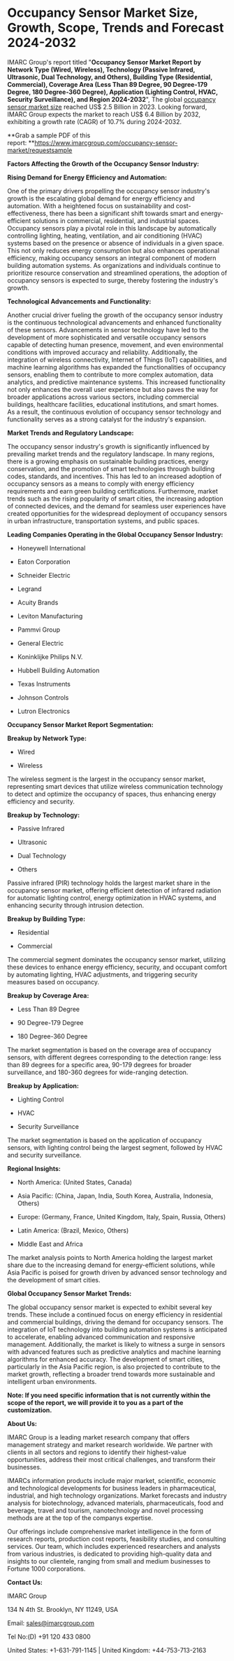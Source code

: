 # **Occupancy Sensor Market Size, Growth, Scope, Trends and Forecast 2024-2032**

IMARC Group\'s report titled \"**Occupancy Sensor Market Report by
Network Type (Wired, Wireless), Technology (Passive Infrared,
Ultrasonic, Dual Technology, and Others), Building Type (Residential,
Commercial), Coverage Area (Less Than 89 Degree, 90 Degree-179 Degree,
180 Degree-360 Degree), Application (Lighting Control, HVAC, Security
Surveillance), and Region 2024-2032​**\", The global [occupancy sensor
market size](https://www.imarcgroup.com/occupancy-sensor-market) reached
US\$ 2.5 Billion in 2023. Looking forward, IMARC Group expects the
market to reach US\$ 6.4 Billion by 2032, exhibiting a growth rate
(CAGR) of 10.7% during 2024-2032.

**Grab a sample PDF of this
report: **<https://www.imarcgroup.com/occupancy-sensor-market/requestsample>

**Factors Affecting the Growth of the Occupancy Sensor Industry:**

**Rising Demand for Energy Efficiency and Automation:**

One of the primary drivers propelling the occupancy sensor industry\'s
growth is the escalating global demand for energy efficiency and
automation. With a heightened focus on sustainability and
cost-effectiveness, there has been a significant shift towards smart and
energy-efficient solutions in commercial, residential, and industrial
spaces. Occupancy sensors play a pivotal role in this landscape by
automatically controlling lighting, heating, ventilation, and air
conditioning (HVAC) systems based on the presence or absence of
individuals in a given space. This not only reduces energy consumption
but also enhances operational efficiency, making occupancy sensors an
integral component of modern building automation systems. As
organizations and individuals continue to prioritize resource
conservation and streamlined operations, the adoption of occupancy
sensors is expected to surge, thereby fostering the industry\'s growth.

**Technological Advancements and Functionality:**

Another crucial driver fueling the growth of the occupancy sensor
industry is the continuous technological advancements and enhanced
functionality of these sensors. Advancements in sensor technology have
led to the development of more sophisticated and versatile occupancy
sensors capable of detecting human presence, movement, and even
environmental conditions with improved accuracy and reliability.
Additionally, the integration of wireless connectivity, Internet of
Things (IoT) capabilities, and machine learning algorithms has expanded
the functionalities of occupancy sensors, enabling them to contribute to
more complex automation, data analytics, and predictive maintenance
systems. This increased functionality not only enhances the overall user
experience but also paves the way for broader applications across
various sectors, including commercial buildings, healthcare facilities,
educational institutions, and smart homes. As a result, the continuous
evolution of occupancy sensor technology and functionality serves as a
strong catalyst for the industry\'s expansion.

**Market Trends and Regulatory Landscape:**

The occupancy sensor industry\'s growth is significantly influenced by
prevailing market trends and the regulatory landscape. In many regions,
there is a growing emphasis on sustainable building practices, energy
conservation, and the promotion of smart technologies through building
codes, standards, and incentives. This has led to an increased adoption
of occupancy sensors as a means to comply with energy efficiency
requirements and earn green building certifications. Furthermore, market
trends such as the rising popularity of smart cities, the increasing
adoption of connected devices, and the demand for seamless user
experiences have created opportunities for the widespread deployment of
occupancy sensors in urban infrastructure, transportation systems, and
public spaces.

**Leading Companies Operating in the Global Occupancy Sensor Industry:**

-   Honeywell International

-   Eaton Corporation

-   Schneider Electric

-   Legrand

-   Acuity Brands

-   Leviton Manufacturing

-   Pammvi Group

-   General Electric

-   Koninklijke Philips N.V.

-   Hubbell Building Automation

-   Texas Instruments

-   Johnson Controls

-   Lutron Electronics

**Occupancy Sensor Market Report Segmentation:**

**Breakup by Network Type:**

-   Wired 

-   Wireless

The wireless segment is the largest in the occupancy sensor market,
representing smart devices that utilize wireless communication
technology to detect and optimize the occupancy of spaces, thus
enhancing energy efficiency and security.

**Breakup by Technology:**

-   Passive Infrared

-   Ultrasonic

-   Dual Technology

-   Others

Passive infrared (PIR) technology holds the largest market share in the
occupancy sensor market, offering efficient detection of infrared
radiation for automatic lighting control, energy optimization in HVAC
systems, and enhancing security through intrusion detection.

**Breakup by Building Type:**

-   Residential

-   Commercial

The commercial segment dominates the occupancy sensor market, utilizing
these devices to enhance energy efficiency, security, and occupant
comfort by automating lighting, HVAC adjustments, and triggering
security measures based on occupancy.

**Breakup by Coverage Area:**

-   Less Than 89 Degree

-   90 Degree-179 Degree

-   180 Degree-360 Degree

The market segmentation is based on the coverage area of occupancy
sensors, with different degrees corresponding to the detection range:
less than 89 degrees for a specific area, 90-179 degrees for broader
surveillance, and 180-360 degrees for wide-ranging detection.

**Breakup by Application:**

-   Lighting Control

-   HVAC

-   Security Surveillance

The market segmentation is based on the application of occupancy
sensors, with lighting control being the largest segment, followed by
HVAC and security surveillance.

**Regional Insights:**

-   North America: (United States, Canada)

-   Asia Pacific: (China, Japan, India, South Korea, Australia,
    Indonesia, Others)

-   Europe: (Germany, France, United Kingdom, Italy, Spain, Russia,
    Others)

-   Latin America: (Brazil, Mexico, Others)

-   Middle East and Africa

The market analysis points to North America holding the largest market
share due to the increasing demand for energy-efficient solutions, while
Asia Pacific is poised for growth driven by advanced sensor technology
and the development of smart cities.

**Global Occupancy Sensor Market Trends:**

The global occupancy sensor market is expected to exhibit several key
trends. These include a continued focus on energy efficiency in
residential and commercial buildings, driving the demand for occupancy
sensors. The integration of IoT technology into building automation
systems is anticipated to accelerate, enabling advanced communication
and responsive management. Additionally, the market is likely to witness
a surge in sensors with advanced features such as predictive analytics
and machine learning algorithms for enhanced accuracy. The development
of smart cities, particularly in the Asia Pacific region, is also
projected to contribute to the market growth, reflecting a broader trend
towards more sustainable and intelligent urban environments.

**Note: If you need specific information that is not currently within
the scope of the report, we will provide it to you as a part of the
customization.**

**About Us:**

IMARC Group is a leading market research company that offers management
strategy and market research worldwide. We partner with clients in all
sectors and regions to identify their highest-value opportunities,
address their most critical challenges, and transform their businesses.

IMARCs information products include major market, scientific, economic
and technological developments for business leaders in pharmaceutical,
industrial, and high technology organizations. Market forecasts and
industry analysis for biotechnology, advanced materials,
pharmaceuticals, food and beverage, travel and tourism, nanotechnology
and novel processing methods are at the top of the companys expertise.

Our offerings include comprehensive market intelligence in the form of
research reports, production cost reports, feasibility studies, and
consulting services. Our team, which includes experienced researchers
and analysts from various industries, is dedicated to providing
high-quality data and insights to our clientele, ranging from small and
medium businesses to Fortune 1000 corporations.

**Contact Us:**

IMARC Group

134 N 4th St. Brooklyn, NY 11249, USA

Email: sales@imarcgroup.com

Tel No:(D) +91 120 433 0800

United States: +1-631-791-1145 \| United Kingdom: +44-753-713-2163
